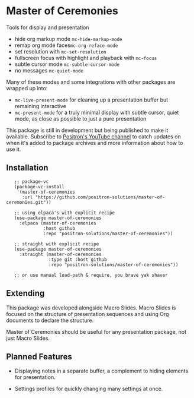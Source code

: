 # Master of Ceremonies

Tools for display and presentation

- hide org markup mode `mc-hide-markup-mode`
- remap org mode faces`mc-org-reface-mode`
- set resolution with `mc-set-resolution`
- fullscreen focus with highlight and playback with `mc-focus`
- subtle cursor mode `mc-subtle-cursor-mode`
- no messages `mc-quiet-mode`

Many of these modes and some integrations with other packages are wrapped up
into:

- `mc-live-present-mode` for cleaning up a presentation buffer but remaining
  interactive
- `mc-present-mode` for a truly minimal display with subtle cursor, quiet mode,
  as close as possible to just a pure presentation

This package is still in development but being published to make it available.
Subscribe to [Positron's YouTube
channel](https://www.youtube.com/@Positron-gv7do) to catch updates on when it's
added to package archives and more information about how to use it.

## Installation

```elisp
   ;; package-vc
   (package-vc-install
    '(master-of-ceremonies
      :url "https://github.com/positron-solutions/master-of-ceremonies.git"))

   ;; using elpaca's with explicit recipe
   (use-package master-of-ceremonies
     :elpaca (master-of-ceremonies 
              :host github
              :repo "positron-solutions/master-of-ceremonies"))

   ;; straight with explicit recipe
   (use-package master-of-ceremonies
     :straight (master-of-ceremonies 
                :type git :host github
                :repo "positron-solutions/master-of-ceremonies"))

   ;; or use manual load-path & require, you brave yak shaver
```

## Extending

This package was developed alongside Macro Slides.  Macro Slides is focused on
the structure of presentation sequences and using Org documents to declare the
structure.

Master of Ceremonies should be useful for any presentation package, not just
Macro Slides.

## Planned Features

- Displaying notes in a separate buffer, a complement to hiding elements for
  presentation.
  
- Settings profiles for quickly changing many settings at once.


